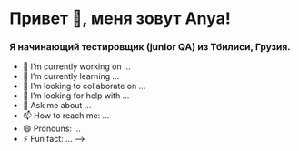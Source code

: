 # Привет 👋, меня зовут Anya!
### Я начинающий тестировщик (junior QA) из Тбилиси, Грузия.

- 🔭 I’m currently working on ...
- 🌱 I’m currently learning ...
- 👯 I’m looking to collaborate on ...
- 🤔 I’m looking for help with ...
- 💬 Ask me about ...
- 📫 How to reach me: ...
- 😄 Pronouns: ...
- ⚡ Fun fact: ...
-->
